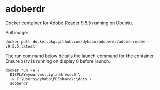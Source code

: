 # adoberdr
Docker container for Adobe Reader 9.5.5 running on Ubuntu.

Pull image:
```
docker pull docker.pkg.github.com/dyhabo/adoberdr/adobe-reader-v9.5.5:latest
```

The run command below details the launch command for the container. Ensure xsrv is running on display 0 before launch.
```
docker run -e \
  DISPLAY=your.wsl.ip.address:0 \
  -v C:\Users\dyhabo\PDFshare\:\docs \
  adoberdr
```
